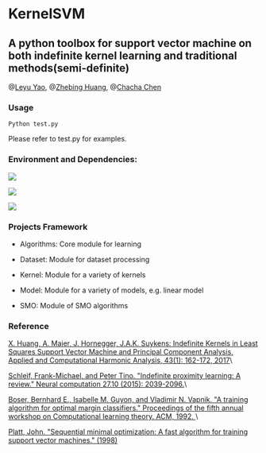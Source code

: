 # KernelSVM

A python toolbox for support vector machine on both indefinite kernel learning and traditional methods(semi-definite)
-------------

@[Leyu Yao](https://github.com/dynasting), @[Zhebing Huang](https://github.com/793159320), @[Chacha Chen](https://github.com/chacha-chen)

### Usage

```
Python test.py
```
Please refer to test.py for examples.


### Environment and Dependencies:
![](https://img.shields.io/badge/python-3.6-brightgreen.svg)

[![](https://img.shields.io/badge/anaconda3-4.4.0-brightgreen.svg)](https://www.anaconda.com/download/)

![](https://img.shields.io/badge/platform-Windows10-blue.svg)



### Projects Framework  
- Algorithms: Core module for learning  

- Dataset: Module for dataset processing  

- Kernel: Module for a variety of kernels  

- Model: Module for a variety of models, e.g.  linear model  

- SMO: Module of SMO algorithms


<!--### 项目进展    
SVM SMO基础学习  
工具箱架构设计    
传统SMO算法实现   
核函数计算  
####  SMO算法优化  
####  非正定核的SVM
####  非正定核的LSSVM和PCA-->


### Reference

[X. Huang, A. Maier, J. Hornegger, J.A.K. Suykens: Indefinite Kernels in Least Squares Support Vector Machine and Principal Component Analysis, Applied and Computational Harmonic Analysis, 43(1): 162-172, 2017](https://www5.informatik.uni-erlangen.de/Forschung/Publikationen/2016/Huang16-IKI.pdf)\\

[Schleif, Frank-Michael, and Peter Tino. "Indefinite proximity learning: A review." Neural computation 27.10 (2015): 2039-2096.](https://www.techfak.uni-bielefeld.de/~fschleif/ijcnn_2015/NECO-02-015-2298-Source.pdf)\\

[Boser, Bernhard E., Isabelle M. Guyon, and Vladimir N. Vapnik. "A training algorithm for optimal margin classifiers." Proceedings of the fifth annual workshop on Computational learning theory. ACM, 1992.
](http://citeseerx.ist.psu.edu/viewdoc/download?doi=10.1.1.21.3818&rep=rep1&type=pdf)\\
 
[Platt, John. "Sequential minimal optimization: A fast algorithm for training support vector machines." (1998)](https://www.microsoft.com/en-us/research/wp-content/uploads/2016/02/tr-98-14.pdf)
